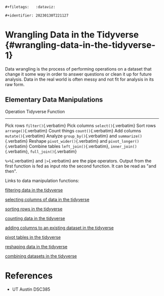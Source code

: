 ```{=org}
#+filetags:   :dataviz:
```
```{=org}
#+identifier: 20230130T221127
```
# Wrangling Data in the Tidyverse {#wrangling-data-in-the-tidyverse-1}

Data wrangling is the process of performing operations on a dataset that
change it some way in order to answer questions or clean it up for
future analysis. Data in the real world is often messy and not fit for
analysis in its raw form.

## Elementary Data Manipulations

  Operation        Tidyverse Function
  ---------------- -------------------------------------------------------------------------------
  Pick rows        `filter()`{.verbatim}
  Pick columns     `select()`{.verbatim}
  Sort rows        `arrange()`{.verbatim}
  Count things     `count()`{.verbatim}
  Add columns      `mutate()`{.verbatim}
  Analyze          `group_by()`{.verbatim} and `summarize()`{.verbatim}
  Reshape          `pivot_wider()`{.verbatim} and `pivot_longer()`{.verbatim}
  Combine tables   `left_join()`{.verbatim}, `inner_join()`{.verbatim}, `full_join()`{.verbatim}

`%>%`{.verbatim} and `|>`{.verbatim} are the pipe operators. Output from
the first function is fed as input nto the second function. It can be
read as \"and then\".

Links to data manipulation functions:

[filtering data in the tidyverse](denote:20230130T204205)

[selecting columns of data in the tidyverse](denote:20230130T204706)

[sorting rows in the tidyverse](denote:20230130T205152)

[counting data in the tidyverse](denote:20230130T205409)

[adding columns to an existing dataset in the
tidyverse](denote:20230130T205704)

[pivot tables in the tidyverse](denote:20230130T210039)

[reshaping data in the tidyverse](denote:20230130T211410)

[combining datasets in the tidyverse](denote:20230130T213204)

# References

-   UT Austin DSC385
